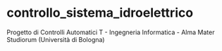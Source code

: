 # controllo_sistema_idroelettrico
Progetto di Controlli Automatici T - Ingegneria Informatica - Alma Mater Studiorum (Università di Bologna)
